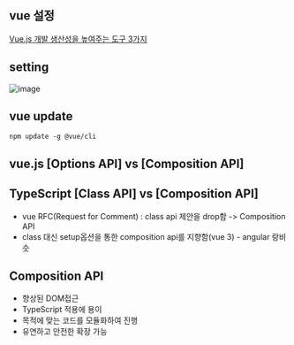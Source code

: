 ## vue 설정
[Vue.js 개발 생산성을 높여주는 도구 3가지](https://joshua1988.github.io/web-development/vuejs/boost-productivity/)

## setting
![image](./img/캡처.PNG)

## vue update
```
npm update -g @vue/cli
```

## vue.js [Options API] vs [Composition API]

## TypeScript [Class API] vs [Composition API]
- vue RFC(Request for Comment) : class api 제안을 drop함 ->  Composition API
- class 대신 setup옵션을 통한 composition api를 지향함(vue 3) - angular 랑비슷


## Composition API 
- 향상된 DOM접근
- TypeScript 적용에 용이
- 목적에 맞는 코드를 모듈화하여 진행
- 유연하고 안전한 확장 가능
